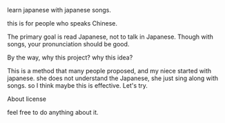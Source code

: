 learn japanese with japanese songs.

this is for people who speaks Chinese.

The primary goal is read Japanese, not to talk in Japanese.
Though with songs, your pronunciation should be good.

By the way, why this project? why this idea?

This is a method that many people proposed, and my niece started with japanese. she does not understand the Japanese, she just sing along with songs.
so I think maybe this is effective. Let's try.


About license

feel free to do anything about it.
